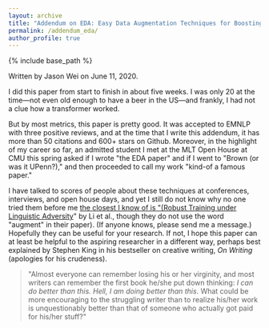 ```yaml
---
layout: archive
title: "Addendum on EDA: Easy Data Augmentation Techniques for Boosting Performance on Text Classification"
permalink: /addendum_eda/
author_profile: true
---
```


{% include base_path %}

Written by Jason Wei on June 11, 2020. 

I did this paper from start to finish in about five weeks.
I was only 20 at the time&mdash;not even old enough to have a beer in the US&mdash;and frankly, I had not a clue how a transformer worked.

But by most metrics, this paper is pretty good. 
It was accepted to EMNLP with three positive reviews, and at the time that I write this addendum, it has more than 50 citations and 600+ stars on Github.
Moreover, in the highlight of my career so far, an admitted student I met at the MLT Open House at CMU this spring asked if I wrote "the EDA paper" and if I went to "Brown (or was it UPenn?)," and then proceeded to call my work "kind-of a famous paper."

I have talked to scores of people about these techniques at conferences, interviews, and open house days, and yet I still do not know why no one tried them before me [the closest I know of is "(Robust Training under Linguistic Adversity](https://www.aclweb.org/anthology/E17-2004.pdf)" by Li et al., though they do not use the word "augment" in their paper).
(If anyone knows, please send me a message.)
Hopefully they can be useful for your research.
If not, I hope this paper can at least be helpful to the aspiring researcher in a different way, perhaps best explained by Stephen King in his bestseller on creative writing, *On Writing* (apologies for his crudeness).

 > "Almost everyone can remember losing his or her virginity, and most writers can remember the first book he/she put down thinking: *I can do better than this. Hell, I am doing better than this.* What could be more encouraging to the struggling writer than to realize his/her work is unquestionably better than that of someone who actually got paid for his/her stuff?"